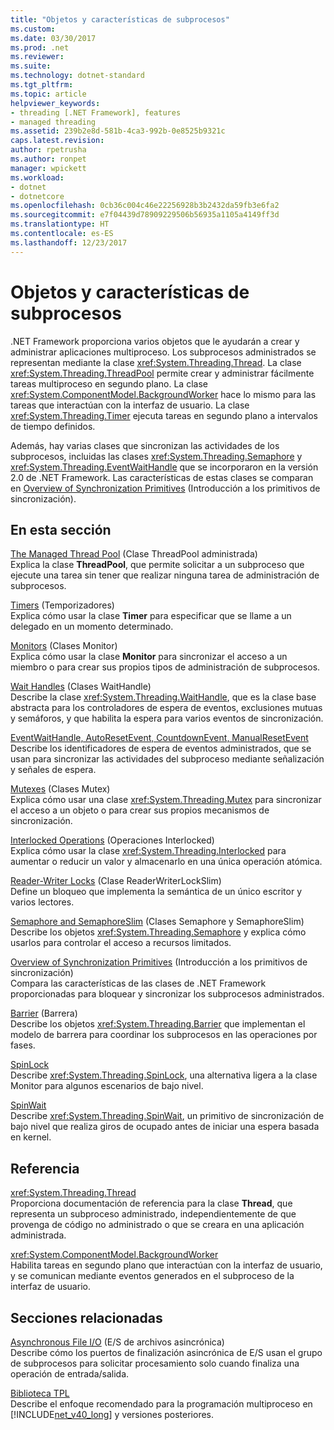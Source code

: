 ```yaml
---
title: "Objetos y características de subprocesos"
ms.custom: 
ms.date: 03/30/2017
ms.prod: .net
ms.reviewer: 
ms.suite: 
ms.technology: dotnet-standard
ms.tgt_pltfrm: 
ms.topic: article
helpviewer_keywords:
- threading [.NET Framework], features
- managed threading
ms.assetid: 239b2e8d-581b-4ca3-992b-0e8525b9321c
caps.latest.revision: 
author: rpetrusha
ms.author: ronpet
manager: wpickett
ms.workload:
- dotnet
- dotnetcore
ms.openlocfilehash: 0cb36c004c46e22256928b3b2432da59fb3e6fa2
ms.sourcegitcommit: e7f04439d78909229506b56935a1105a4149ff3d
ms.translationtype: HT
ms.contentlocale: es-ES
ms.lasthandoff: 12/23/2017
---
```

# <a name="threading-objects-and-features"></a>Objetos y características de subprocesos
.NET Framework proporciona varios objetos que le ayudarán a crear y administrar aplicaciones multiproceso. Los subprocesos administrados se representan mediante la clase <xref:System.Threading.Thread>. La clase <xref:System.Threading.ThreadPool> permite crear y administrar fácilmente tareas multiproceso en segundo plano. La clase <xref:System.ComponentModel.BackgroundWorker> hace lo mismo para las tareas que interactúan con la interfaz de usuario. La clase <xref:System.Threading.Timer> ejecuta tareas en segundo plano a intervalos de tiempo definidos.  
  
 Además, hay varias clases que sincronizan las actividades de los subprocesos, incluidas las clases <xref:System.Threading.Semaphore> y <xref:System.Threading.EventWaitHandle> que se incorporaron en la versión 2.0 de .NET Framework. Las características de estas clases se comparan en [Overview of Synchronization Primitives](../../../docs/standard/threading/overview-of-synchronization-primitives.md) (Introducción a los primitivos de sincronización).  
  
## <a name="in-this-section"></a>En esta sección  
 [The Managed Thread Pool](../../../docs/standard/threading/the-managed-thread-pool.md) (Clase ThreadPool administrada)  
 Explica la clase **ThreadPool**, que permite solicitar a un subproceso que ejecute una tarea sin tener que realizar ninguna tarea de administración de subprocesos.  
  
 [Timers](../../../docs/standard/threading/timers.md) (Temporizadores)  
 Explica cómo usar la clase **Timer** para especificar que se llame a un delegado en un momento determinado.  
  
 [Monitors](http://msdn.microsoft.com/library/33fe4aef-b44b-42fd-9e72-c908e39e75db) (Clases Monitor)  
 Explica cómo usar la clase **Monitor** para sincronizar el acceso a un miembro o para crear sus propios tipos de administración de subprocesos.  
  
 [Wait Handles](http://msdn.microsoft.com/library/48d10b6f-5fd7-407c-86ab-0179aef72489) (Clases WaitHandle)  
 Describe la clase <xref:System.Threading.WaitHandle>, que es la clase base abstracta para los controladores de espera de eventos, exclusiones mutuas y semáforos, y que habilita la espera para varios eventos de sincronización.  
  
 [EventWaitHandle, AutoResetEvent, CountdownEvent, ManualResetEvent](../../../docs/standard/threading/eventwaithandle-autoresetevent-countdownevent-manualresetevent.md)  
 Describe los identificadores de espera de eventos administrados, que se usan para sincronizar las actividades del subproceso mediante señalización y señales de espera.  
  
 [Mutexes](../../../docs/standard/threading/mutexes.md) (Clases Mutex)  
 Explica cómo usar una clase <xref:System.Threading.Mutex> para sincronizar el acceso a un objeto o para crear sus propios mecanismos de sincronización.  
  
 [Interlocked Operations](../../../docs/standard/threading/interlocked-operations.md) (Operaciones Interlocked)  
 Explica cómo usar la clase <xref:System.Threading.Interlocked> para aumentar o reducir un valor y almacenarlo en una única operación atómica.  
  
 [Reader-Writer Locks](../../../docs/standard/threading/reader-writer-locks.md) (Clase ReaderWriterLockSlim)  
 Define un bloqueo que implementa la semántica de un único escritor y varios lectores.  
  
 [Semaphore and SemaphoreSlim](../../../docs/standard/threading/semaphore-and-semaphoreslim.md) (Clases Semaphore y SemaphoreSlim)  
 Describe los objetos <xref:System.Threading.Semaphore> y explica cómo usarlos para controlar el acceso a recursos limitados.  
  
 [Overview of Synchronization Primitives](../../../docs/standard/threading/overview-of-synchronization-primitives.md) (Introducción a los primitivos de sincronización)  
 Compara las características de las clases de .NET Framework proporcionadas para bloquear y sincronizar los subprocesos administrados.  
  
 [Barrier](../../../docs/standard/threading/barrier.md) (Barrera)  
 Describe los objetos <xref:System.Threading.Barrier> que implementan el modelo de barrera para coordinar los subprocesos en las operaciones por fases.  
  
 [SpinLock](../../../docs/standard/threading/spinlock.md)  
 Describe <xref:System.Threading.SpinLock>, una alternativa ligera a la clase Monitor para algunos escenarios de bajo nivel.  
  
 [SpinWait](../../../docs/standard/threading/spinwait.md)  
 Describe <xref:System.Threading.SpinWait>, un primitivo de sincronización de bajo nivel que realiza giros de ocupado antes de iniciar una espera basada en kernel.  
  
## <a name="reference"></a>Referencia  
 <xref:System.Threading.Thread>  
 Proporciona documentación de referencia para la clase **Thread**, que representa un subproceso administrado, independientemente de que provenga de código no administrado o que se creara en una aplicación administrada.  
  
 <xref:System.ComponentModel.BackgroundWorker>  
 Habilita tareas en segundo plano que interactúan con la interfaz de usuario, y se comunican mediante eventos generados en el subproceso de la interfaz de usuario.  
  
## <a name="related-sections"></a>Secciones relacionadas  
 [Asynchronous File I/O](../../../docs/standard/io/asynchronous-file-i-o.md) (E/S de archivos asincrónica)  
 Describe cómo los puertos de finalización asincrónica de E/S usan el grupo de subprocesos para solicitar procesamiento solo cuando finaliza una operación de entrada/salida.  
  
 [Biblioteca TPL](../../../docs/standard/parallel-programming/task-parallel-library-tpl.md)  
 Describe el enfoque recomendado para la programación multiproceso en [!INCLUDE[net_v40_long](../../../includes/net-v40-long-md.md)] y versiones posteriores.
